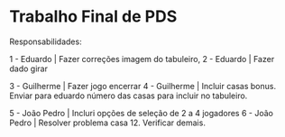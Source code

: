 # Trabalho Final de PDS
Responsabilidades:

1 - Eduardo | Fazer correções imagem do tabuleiro,
2 - Eduardo | Fazer dado girar

3 - Guilherme | Fazer jogo encerrar
4 - Guilherme | Incluir casas bonus. Enviar para eduardo número das casas para incluir no tabuleiro.

5 - João Pedro | Incluri opções de seleção de 2 a 4 jogadores
6 - João Pedro | Resolver problema casa 12. Verificar demais.
